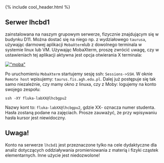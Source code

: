 {% include cool_header.html %}

## Serwer lhcbd1

zainstalowana na naszym grupowym serwerze, fizycznie znajdującym się w budynku D11. Można dostać się na niego np. z wydziałowego `taurusa`, używając darmowej aplikacji `MobaXterm`lub z dowolnego terminala w systemie linux lub VM. 
Używając MobaXterm, proszę zwrócić uwagę, czy w ustawieniach tej aplikacji aktywna jest opcja otwierania X terminala:

[!["moba"](Images/moba.jpg)](Images/moba.jpg)

Po uruchomieniu `MobaXterm` startujemy sesję ssh: `Sessions->SSH`. W oknie `Remote host` wpisujemy: `taurus.fis.agh.edu.pl`.
Dalej już postępuje się tak samo niezależnie, czy mamy okno z linuxa, czy z Moby:  logujemy na konto swojego zespołu:
```
ssh -XY fluka-labXX@lhcbgpu2
```
Nazwy kont to: `fluka-labXX@lhcbgpu2`, gdzie XX- oznacza numer studenta. Hasła zostaną podane na zajęciach. Prosze zauważyć, że przy wpisywaniu hasła kursor jest niewidoczny. 


## Uwaga!
Konto na serwerze `lhcbd1` jest przeznaczone tylko na cele dydaktyczne dla analiz dotyczących oddziaływania promieniowania z materią i fizyki cząstek elementarnych. Inne użycie jest niedozwolone! 
